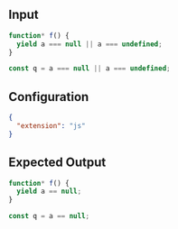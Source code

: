 
## Input
```javascript input
function* f() {
  yield a === null || a === undefined;
}

const q = a === null || a === undefined;
```

## Configuration
```json configuration
{
  "extension": "js"
}
```

## Expected Output
```javascript expected output
function* f() {
  yield a == null;
}

const q = a == null;
```
